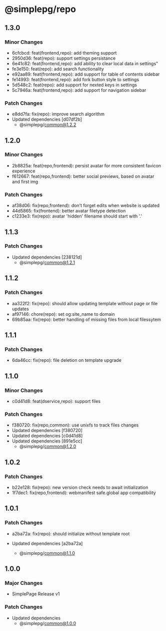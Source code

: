 # @simplepg/repo

## 1.3.0

### Minor Changes

- 6cfcbcd: feat(frontend,repo): add theming support
- 2950d36: feat(repo): support settings persistance
- 6e41c82: feat(frontend,repo): add ability to clear local data in settings"
- fe3e150: feat(repo): add search functionality
- e92aa89: feat(frontend,repo): add support for table of contents sidebar
- fe14993: feat(frontend,repo): add fork button style to settings
- 5d548c2: feat(repo): add support for nexted keys in settings
- 5c7946a: feat(frontend,repo): add support for navigation sidebar

### Patch Changes

- e8dd7fa: fix(repo): improve search algorithm
- Updated dependencies [d07df2b]
  - @simplepg/common@1.2.2

## 1.2.0

### Minor Changes

- 2b8825a: feat(repo,frontend): persist avatar for more consistent favicon experience
- f612667: feat(repo,frontend): better social previews, based on avatar and first img

### Patch Changes

- af38d06: fix(repo,frontend): don't forget edits when website is updated
- 44d5865: fix(frontend): better avatar filetype detection
- c1233e3: fix(repo): avatar 'hidden' filename should start with '.'

## 1.1.3

### Patch Changes

- Updated dependencies [238121d]
  - @simplepg/common@1.2.1

## 1.1.2

### Patch Changes

- aa322f2: fix(repo): should allow updating template without page or file updates
- af97146: chore(repo): set og:site_name to domain
- 69b85aa: fix(repo): better handling of missing files from local filessytem

## 1.1.1

### Patch Changes

- 6da46cc: fix(repo): file deletion on template upgrade

## 1.1.0

### Minor Changes

- c0d41d8: feat(dservice,repo): support files

### Patch Changes

- f380720: fix(repo,common): use unixfs to track files changes
- Updated dependencies [f380720]
- Updated dependencies [c0d41d8]
- Updated dependencies [891e5cc]
  - @simplepg/common@1.2.0

## 1.0.2

### Patch Changes

- b22e128: fix(repo): new version check needs to await initialization
- 1f7dec1: fix(repo,frontend): webmanifest safe.global app compatibility

## 1.0.1

### Patch Changes

- a2ba72a: fix(repo): should initialize without template root

- Updated dependencies [a2ba72a]
  - @simplepg/common@1.1.0

## 1.0.0

### Major Changes

- SimplePage Release v1

### Patch Changes

- Updated dependencies
  - @simplepg/common@1.0.0
